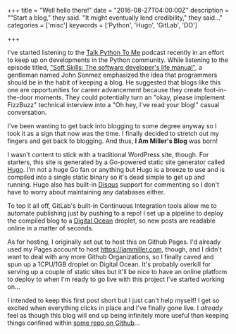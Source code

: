 +++
title = "Well hello there!"
date = "2016-08-27T04:00:00Z"
description = "\"Start a blog,\" they said. \"It might eventually lend credibility,\" they said..."
categories = ['misc']
keywords = ['Python', 'Hugo', 'GitLab', 'DO']

+++

I've started listening to the [Talk Python To Me](https://talkpython.fm/) podcast recently in an effort to keep up on developments in the Python community. While listening to the episode titled, ["Soft Skills: The software developer's life manual"](http://pca.st/4fc8), a gentleman named John Sonmez emphasized the idea that programmers should be in the habit of keeping a blog. He suggested that blogs like this one are opportunities for career advancement because they create foot-in-the-door moments. They could potentially turn an "okay, please implement FizzBuzz" technical interview into a "Oh hey, I've read your blog!" casual conversation.

I've been wanting to get back into blogging to some degree anyway so I took it as a sign that now was the time. I finally decided to stretch out my fingers and get back to blogging. And thus, **I Am Miller's Blog** was born!

I wasn't content to stick with a traditional WordPress site, though. For starters, this site is generated by a Go-powered static site generator called [Hugo](http://gohugo.io/). I'm not a huge Go fan or anything but Hugo is a breeze to use and is compiled into a single static binary so it's dead simple to get up and running. Hugo also has built-in [Disqus](https://i-am-millers-blog.disqus.com) support for commenting so I don't have to worry about maintaining any databases either.

To top it all off, GitLab's built-in Continuous Integration tools allow me to automate publishing just by pushing to a repo! I set up a pipeline to deploy the compiled blog to a [Digital Ocean](https://m.do.co/c/63ad676462a1) droplet, so new posts are readable online in a matter of seconds.

As for hosting, I originally set out to host this on Github Pages. I'd already used my Pages account to host https://iammiller.com, though, and I didn't want to deal with any more Github Organizations, so I finally caved and spun up a 1CPU/1GB droplet on Digital Ocean. It's probably overkill for serving up a couple of static sites but it'll be nice to have an online platform to deploy to when I'm ready to go live with this project I've started working on...

I intended to keep this first post short but I just can't help myself! I get so excited when everything clicks in place and I've finally gone live. I _already_ feel as though this blog will end up being infinitely more useful than keeping things confined within [some repo on Github](https://github.com/MasterKale/IAmDocumentation)...